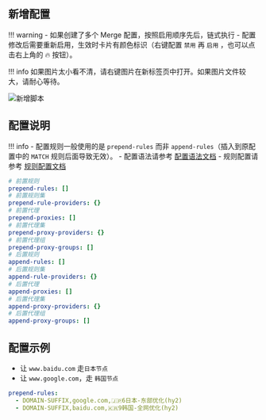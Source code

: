 ## 新增配置

<!-- prettier-ignore -->
!!! warning
    - 如果创建了多个 Merge 配置，按照启用顺序先后，链式执行
    - 配置修改后需要重新启用，生效时卡片有颜色标识（右键配置 `禁用` 再 `启用` ，也可以点击右上角的 🔥 按钮）。

<!-- prettier-ignore -->
!!! info
    如果图片太小看不清，请右键图片在新标签页中打开。如果图片文件较大，请耐心等待。

![新增脚本](../assets/guide/merge/merge.gif)

## 配置说明

<!-- prettier-ignore -->
!!! info
    - 配置规则一般使用的是 `prepend-rules` 而非 `append-rules`（插入到原配置中的 `MATCH` 规则后面导致无效）。
    - 配置语法请参考 [配置语法文档](https://wiki.metacubex.one/config/syntax/#_5)
    - 规则配置请参考 [规则配置文档](https://wiki.metacubex.one/config/rules/)

```yaml
# 前置规则
prepend-rules: []
# 前置规则集
prepend-rule-providers: {}
# 前置代理
prepend-proxies: []
# 前置代理集
prepend-proxy-providers: {}
# 前置代理组
prepend-proxy-groups: []
# 后置规则
append-rules: []
# 后置规则集
append-rule-providers: {}
# 后置代理
append-proxies: []
# 后置代理集
append-proxy-providers: {}
# 后置代理组
append-proxy-groups: []

```

## 配置示例

- 让 `www.baidu.com` 走`日本节点`
- 让 `www.google.com`，走 `韩国节点`

```yaml
prepend-rules:
  - DOMAIN-SUFFIX,google.com,🇯🇵6日本-东部优化(hy2)
  - DOMAIN-SUFFIX,baidu.com,🇰🇷9韩国-全网优化(hy2)
```
